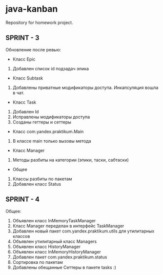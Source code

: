 # java-kanban

Repository for homework project.


SPRINT - 3
-
Обновление после ревью:

- Класс Epic

1. Добавлен список id подзадач эпика

- Класс Subtask

1. Добавлены приватные модификаторы доступа. Инкапсуляция вошла в чат.

- Класс Task

1. Добавлен Id
2. Исправлены модификаторы доступа
3. Созданы геттеры и сеттеры

- Класс com.yandex.praktikum.Main

1. В классе main только вызовы метода

- Класс Manager

1. Методы разбиты на категории (эпики, таски, сабтаски)

- Общее

1. Классы разбиты по пакетам
2. Добавлен класс Status

SPRINT - 4
-
Общее:

1. Объявлен класс InMemoryTaskManager
2. Класс Manager переделан в интерфейс TaskManager
3. Добавлен новый пакет com.yandex.praktikum.utils для утилитарных классов
4. Объявлен утилитарный класс Managers
5. Объявлен класс HistoryManager
6. Объявлен класс InMemoryHistoryManager
7. Добавлен пакет com.yandex.praktikum.status
8. Сортировка по пакетам
9. Добавлены обещанные Сеттеры в пакете tasks :)
